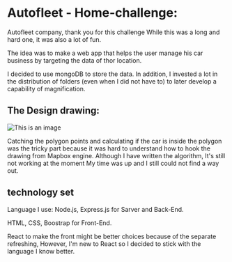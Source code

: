 # Autofleet - Home-challenge:

Autofleet company, thank you for this challenge 
While this was a long and hard one, it was also a lot of fun.

The idea was to make a web app that helps the user manage his car business
by targeting the data of thor location.

I decided to use mongoDB to store the data.
In addition, I invested a lot in the distribution of folders (even when I did not have to)
to later develop a capability of magnification.

## The Design drawing: 

![This is an image](https://i.ibb.co/yPcxNqH/Design.png)

Catching the polygon points and calculating if the car is inside the polygon was the tricky part
because it was hard to understand how to hook the drawing from Mapbox engine.
Although I have written the algorithm, It's still not working at the moment
My time was up and I still could not find a way out.

## technology set

Language I use:
Node.js, Express.js for Sarver and Back-End.

HTML, CSS, Boostrap for Front-End.

React to make the front might be better choices because of the separate refreshing,
However, I'm new to React so I decided to stick with the language I know better.


